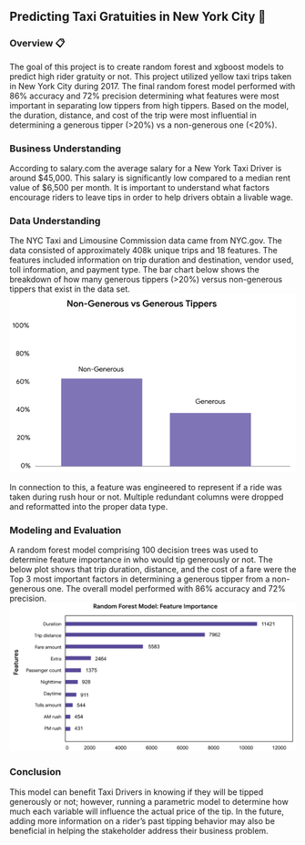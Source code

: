 ## Predicting Taxi Gratuities in New York City :taxi:

### Overview :clipboard: 
The goal of this project is to create random forest and xgboost models to predict high rider gratuity or not. This project utilized yellow taxi trips taken in New York City during 2017. The final random forest model performed with 86% accuracy and 72% precision determining what features were most important in separating low tippers from high tippers. Based on the model, the duration, distance, and cost of the trip were most influential in determining a generous tipper (>20%) vs a non-generous one (<20%). 

### Business Understanding 
According to salary.com the average salary for a New York Taxi Driver is around \$45,000. This salary is significantly low compared to a median rent value of \$6,500 per month. It is important to understand what factors encourage riders to leave tips in order to help drivers obtain a livable wage. 

### Data Understanding
The NYC Taxi and Limousine Commission data came from 
NYC.gov. The data consisted of approximately 408k unique trips and 18 features. The features included information on trip duration and destination, vendor used, toll information, and payment type. The bar chart below shows the breakdown of how many generous tippers (>20%) versus non-generous tippers that exist in the data set.
![Generous vs Non-Generous tipers](./images/generous.png)

In connection to this, a feature was engineered to represent if a ride was taken during rush hour or not. Multiple redundant columns were dropped and reformatted into the proper data type.  

### Modeling and Evaluation 
A random forest model comprising 100 decision trees was used to determine feature importance in who would tip generously or not. The below plot shows that trip duration, distance, and the cost of a fare were the Top 3 most important factors in determining a generous tipper from a non-generous one. The overall model performed with 86% accuracy and 72% precision.
![features importance](./images/features.png)

### Conclusion
This model can benefit Taxi Drivers in knowing if they will be tipped generously or not; however, running a parametric model to determine how much each variable will influence the actual price of the tip. In the future, adding more information on a rider’s past tipping behavior may also be beneficial in helping the stakeholder address their business problem.

